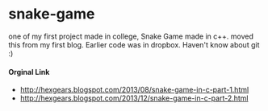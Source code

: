 # snake-game
one of my first project made in college, Snake Game made in c++.
moved this from my first blog. Earlier code was in dropbox. Haven't know about git :) 

#### Orginal Link
* http://hexgears.blogspot.com/2013/08/snake-game-in-c-part-1.html
* http://hexgears.blogspot.com/2013/12/snake-game-in-c-part-2.html


